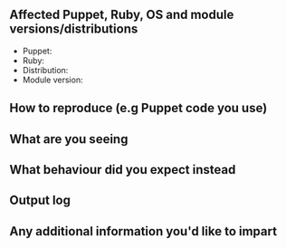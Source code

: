 <!--
Thank you for contributing to this project!

- Please check that here is no existing issue or PR that addresses your problem.
- Please fill the following form to enable us to help you.

-->

## Affected Puppet, Ruby, OS and module versions/distributions

- Puppet:
- Ruby:
- Distribution:
- Module version:

## How to reproduce (e.g Puppet code you use)

## What are you seeing

## What behaviour did you expect instead

## Output log

## Any additional information you'd like to impart
